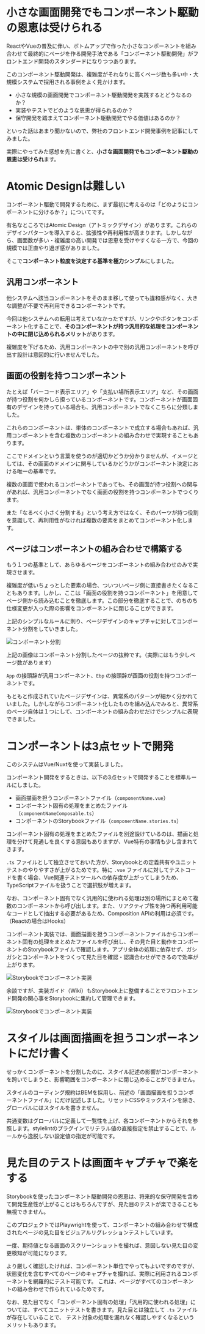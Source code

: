 <!--
title:   Storybookとはじめる難しく考え過ぎないコンポーネント駆動開発
tags:    フロントエンド,storybook,Vue.js
private: true
-->

# 小さな画面開発でもコンポーネント駆動の恩恵は受けられる

ReactやVueの普及に伴い、ボトムアップで作った小さなコンポーネントを組み合わせて最終的にページを作る開発手法である「コンポーネント駆動開発」がフロントエンド開発のスタンダードになりつつあります。

このコンポーネント駆動開発は、複雑度がそれなりに高くページ数も多い中・大規模システムで採用される事例をよく見かけます。

* 小さな規模の画面開発でコンポーネント駆動開発を実践するとどうなるのか？
* 実装やテストでどのような恩恵が得られるのか？
* 保守開発を踏まえてコンポーネント駆動開発でやる価値はあるのか？

といった話はあまり聞かないので、弊社のフロントエンド開発事例を記事にしてみました。

実際にやってみた感想を先に書くと、**小さな画面開発でもコンポーネント駆動の恩恵は受けられ**ます。

# Atomic Designは難しい

コンポーネント駆動で開発するために、まず最初に考えるのは「どのようにコンポーネントに分けるか？」についてです。

有名なところではAtomic Design（アトミックデザイン）があります。これらのデザインパターンを導入すると、拡張性や再利用性が高まります。しかしながら、画面数が多い・複雑度の高い開発では恩恵を受けやすくなる一方で、今回の規模では正直やり過ぎ感がありました。

そこで**コンポーネント粒度を決定する基準を極力シンプル**にしました。

## 汎用コンポーネント

他システムへ該当コンポーネントをそのまま移して使っても違和感がなく、大きな調整が不要で再利用できるコンポーネントです。

今回は他システムへの転用は考えていなかったですが、リンクやボタンをコンポーネント化することで、**そのコンポーネントが持つ汎用的な処理をコンポーネントの中に閉じ込められるメリット**があります。

複雑度を下げるため、汎用コンポーネントの中で別の汎用コンポーネントを呼び出す設計は意図的に行いませんでした。

## 画面の役割を持つコンポーネント

たとえば「バーコード表示エリア」や「支払い場所表示エリア」など、その画面が持つ役割を何かしら担っているコンポーネントです。コンポーネントが画面固有のデザインを持っている場合も、汎用コンポーネントでなくこちらに分類しました。

これらのコンポーネントは、単体のコンポーネントで成立する場合もあれば、汎用コンポーネントを含む複数のコンポーネントの組み合わせで実現することもあります。

ここでドメインという言葉を使うのが適切かどうか分かりませんが、イメージとしては、その画面のドメインに関与しているかどうかがコンポーネント決定における唯一の基準です。

複数の画面で使われるコンポーネントであっても、その画面が持つ役割への関与があれば、汎用コンポーネントでなく画面の役割を持つコンポーネントでつくります。

また「なるべく小さく分割する」という考え方ではなく、そのパーツが持つ役割を意識して、再利用性がなければ複数の要素をまとめてコンポーネント化します。

## ページはコンポーネントの組み合わせで構築する

もう１つの基準として、あらゆるページをコンポーネントの組み合わせのみで実現させます。

複雑度が低いちょっとした要素の場合、ついついページ側に直接書きたくなることもあります。しかし、ここは「画面の役割を持つコンポーネント」を用意してページ側から読み込むことを徹底します。この部分を徹底することで、のちのち仕様変更が入った際の影響をコンポーネントに閉じることができます。

上記のシンプルなルールに則り、ページデザインのキャプチャに対してコンポーネント分割をしていきました。

![コンポーネント分割](../images/simple-cdd_componet_split.png)

上記の画像はコンポーネント分割したページの抜粋です。（実際にはもう少しページ数があります）

`App` の接頭辞が汎用コンポーネント、`Ebp` の接頭辞が画面の役割を持つコンポーネントです。

もともと作成されていたページデザインは、異常系のパターンが細かく分かれていました。しかしながらコンポーネント化したものを組み込んでみると、異常系のページ自体は１つにして、コンポーネントの組み合わせだけでシンプルに表現できました。

# コンポーネントは3点セットで開発

このシステムはVue/Nuxtを使って実装しました。

コンポーネント開発をするときは、以下の3点セットで開発することを標準ルールにしました。

- 画面描画を担うコンポーネントファイル（`componentName.vue`）
- コンポーネント固有の処理をまとめたファイル（`componentNameComposable.ts`）
- コンポーネントのStorybookファイル（`componentName.stories.ts`）

コンポーネント固有の処理をまとめたファイルを別途設けているのは、描画と処理を分けて見通しを良くする意図もありますが、Vue特有の事情も少し含まれてきます。

`.ts` ファイルとして独立させておいた方が、Storybookとの定義共有やユニットテストのやりやすさが上がるためです。特に `.vue` ファイルに対してテストコードを書く場合、Vue関連テストツールへの依存度が上がってしまうため、TypeScriptファイルを扱うことで選択肢が増えます。

なお、コンポーネント固有でなく汎用的に使われる処理は別の場所にまとめて複数のコンポーネントから呼び出します。また、リアクティブ性を持つ再利用可能なコードとして抽出する必要があるため、Composition APIの利用は必須です。（Reactの場合はHooks）

コンポーネント実装では、画面描画を担うコンポーネントファイルからコンポーネント固有の処理をまとめたファイルを呼び出し、その見た目と動作をコンポーネントのStorybookファイルで確認します。アプリ全体の処理に依存せず、ガシガシとコンポーネントをつくって見た目を確認・認識合わせができるので効率が上がります。

![Storybookでコンポーネント実装](../images/simple-cdd_storybook_component.png)

余談ですが、実装ガイド（Wiki）もStorybook上に整備することでフロントエンド開発の関心事をStorybookに集約して管理できます。

![Storybookでコンポーネント実装](../images/simple-cdd_storybook_docs.png)

# スタイルは画面描画を担うコンポーネントにだけ書く

せっかくコンポーネントを分割したのに、スタイル記述の影響がコンポーネントを跨いでしまうと、影響範囲をコンポーネントに閉じ込めることができません。

スタイルのコーディング規約はBEMを採用し、前述の「画面描画を担うコンポーネントファイル」にだけ記述しました。リセットCSSやミックスインを除き、グローバルにはスタイルを書きません。

共通変数はグローバルに定義して一覧性を上げ、各コンポーネントからそれを参照します。stylelintのプラグインでリテラル値の直接指定を禁止することで、ルールから逸脱しない設定値の指定が可能です。

# 見た目のテストは画面キャプチャで楽をする

Storybookを使ったコンポーネント駆動開発の恩恵は、将来的な保守開発を含めて開発生産性が上がることはもちろんですが、見た目のテストが楽できることも無視できません。

このプロジェクトではPlaywrightを使って、コンポーネントの組み合わせで構成されたページの見た目をビジュアルリグレッションテストしています。

一度、期待値となる画面のスクリーンショットを撮れば、意図しない見た目の変更検知が可能になります。

より厳しく確認したければ、コンポーネント単位でやってもよいですのですが、
状態変化を含むすべてのページのキャプチャを撮れば、実際に利用されるコンポーネントを網羅的にテスト可能です。
これは、ページがすべてのコンポーネントの組み合わせで作られているためです。

なお、見た目でなく「コンポーネント固有の処理」「汎用的に使われる処理」については、すべてユニットテストを書きます。見た目とは独立して `.ts` ファイルが存在していることで、
テスト対象の処理を漏れなく確認しやすくなるというメリットもあります。
